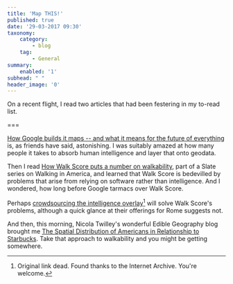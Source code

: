 ```yaml
---
title: 'Map THIS!'
published: true
date: '29-03-2017 09:30'
taxonomy:
    category:
        - blog
    tag:
        - General
summary:
    enabled: '1'
subhead: " "
header_image: '0'
---
```

On a recent flight, I read two articles that had been festering in my to-read list. 

===

[How Google builds it maps -- and what it means for the future of everything](http://www.theatlantic.com/technology/archive/2012/09/how-google-builds-its-maps-and-what-it-means-for-the-future-of-everything/261913/) is, as friends have said, astonishing. I was suitably amazed at how many people it takes to absorb human intelligence and layer that onto geodata. 

Then I read [How Walk Score puts a number on walkability](http://www.slate.com/articles/life/walking/2012/04/walking_in_america_how_walk_score_puts_a_number_on_walkability_.html), part of a Slate series on Walking in America, and learned that Walk Score is bedevilled by problems that arise from relying on software rather than intelligence. And I wondered, how long before Google tarmacs over Walk Score. 

Perhaps [crowdsourcing the intelligence overlay](https://web.archive.org/web/20121005142958/http://switchboard.nrdc.org/blogs/kbenfield/walk_score_gets_interactive_ma.html)[^1] will solve Walk Score's problems, although a quick glance at their offerings for Rome suggests not. 

[^1]: Original link dead. Found thanks to the Internet Archive. You're welcome.

And then, this morning, Nicola Twilley's wonderful Edible Geography blog brought me [The Spatial Distribution of Americans in Relationship to Starbucks](http://www.ediblegeography.com/the-spatial-distribution-of-americans-in-relationship-to-starbucks/). Take that approach to walkability and you might be getting somewhere.
